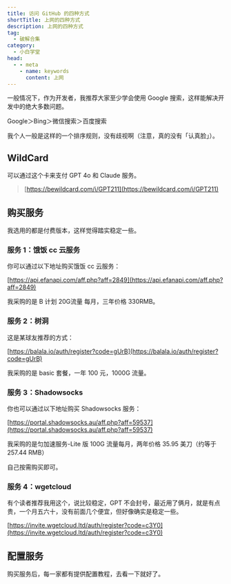 ```yaml
---
title: 访问 GitHub 的四种方式
shortTitle: 上网的四种方式
description: 上网的四种方式
tag:
  - 破解合集
category:
  - 小白学堂
head:
  - - meta
    - name: keywords
      content: 上网
---
```


一般情况下，作为开发者，我推荐大家至少学会使用 Google 搜索，这样能解决开发中的绝大多数问题。

Google＞Bing＞微信搜索＞百度搜索

我个人一般是这样的一个排序规则，没有歧视啊（注意，真的没有「认真脸」）。

## WildCard

可以通过这个卡来支付 GPT 4o 和 Claude 服务。

>[https://bewildcard.com/i/GPT211](https://bewildcard.com/i/GPT211)

## 购买服务

我选用的都是付费版本，这样觉得踏实稳定一些。

### 服务 1：饿饭 cc 云服务

你可以通过以下地址购买饿饭 cc 云服务：

[https://api.efanapi.com/aff.php?aff=2849](https://api.efanapi.com/aff.php?aff=2849)

我采购的是 B 计划 20G流量 每月，三年价格 330RMB。

### 服务 2：树洞

这是某球友推荐的方式：

[https://balala.io/auth/register?code=gUrB](https://balala.io/auth/register?code=gUrB)

我采购的是 basic 套餐，一年 100 元，1000G 流量。

### 服务 3：Shadowsocks

你也可以通过以下地址购买 Shadowsocks 服务：

[https://portal.shadowsocks.au/aff.php?aff=59537](https://portal.shadowsocks.au/aff.php?aff=59537)

我采购的是匀加速服务-Lite 版 100G 流量每月，两年价格 35.95 美刀（约等于 257.44 RMB）

自己按需购买即可。

### 服务 4：wgetcloud

有个读者推荐我用这个，说比较稳定，GPT 不会封号，最近用了俩月，就是有点贵，一个月五六十，没有前面几个便宜，但好像确实是稳定一些。

[https://invite.wgetcloud.ltd/auth/register?code=c3Y0](https://invite.wgetcloud.ltd/auth/register?code=c3Y0)

## 配置服务

购买服务后，每一家都有提供配置教程，去看一下就好了。